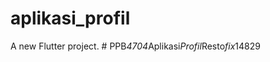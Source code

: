 # aplikasi_profil

A new Flutter project.
#   P P B _ 4 7 0 4 _ A p l i k a s i _ P r o f i l _ R e s t o _ f i x _ 1 4 8 2 9  
 